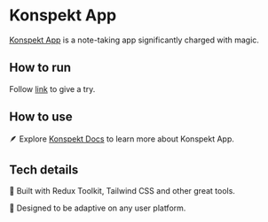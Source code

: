 # Konspekt App

[Konspekt App](https://konspekt.vercel.app "Konspekt App") is a note-taking app significantly charged with magic.

## How to run

Follow [link](https://konspekt.vercel.app "Run Konspekt App") to give a try.

## How to use

:feather: Explore [Konspekt Docs](https://konspekt-docs.vercel.app "Explore Konspekt Docs") to learn more about Konspekt App.

## Tech details

:scroll: Built with Redux Toolkit, Tailwind CSS and other great tools.

:crystal_ball: Designed to be adaptive on any user platform.
